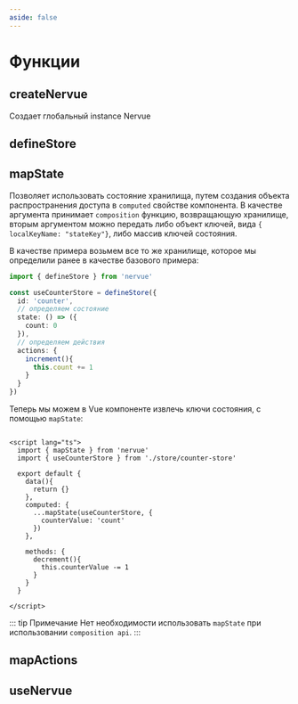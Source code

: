 ```yaml
---
aside: false
---
```


# Функции

## createNervue

Создает глобальный instance Nervue

## defineStore

## mapState

Позволяет использовать состояние хранилища, путем создания объекта распространения доступа в ```computed``` свойстве
компонента. В качестве аргумента принимает ```composition``` функцию, возвращающую хранилище, вторым аргументом можно
передать либо объект ключей, вида ```{ localKeyName: "stateKey"}```, либо массив ключей состояния.

В качестве примера возьмем все то же хранилище, которое мы определили ранее в качестве базового примера:

```typescript
import { defineStore } from 'nervue'

const useCounterStore = defineStore({
  id: 'counter',
  // определяем состояние
  state: () => ({
    count: 0
  }),
  // определяем действия
  actions: {
    increment(){
      this.count += 1
    }
  }
})
```

Теперь мы можем в Vue компоненте извлечь ключи состояния, с помощью ```mapState```:

```vue

<script lang="ts">
  import { mapState } from 'nervue'
  import { useCounterStore } from './store/counter-store'

  export default {
    data(){
      return {}
    },
    computed: {
      ...mapState(useCounterStore, {
        counterValue: 'count'
      })
    },

    methods: {
      decrement(){
        this.counterValue -= 1
      }
    }
  }

</script>
```
::: tip Примечание
Нет необходимости использовать ```mapState``` при использовании ```composition api```.
:::

## mapActions

## useNervue
